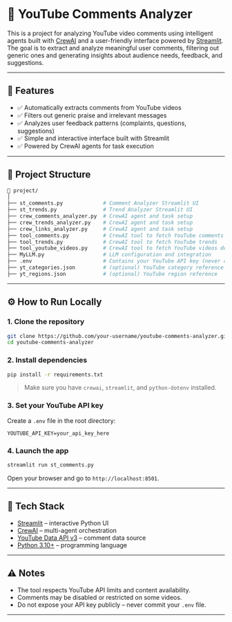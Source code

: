 # 💬 YouTube Comments Analyzer

This is a project for analyzing YouTube video comments using intelligent agents built with [CrewAI](https://github.com/joaomdmoura/crewai) and a user-friendly interface powered by [Streamlit](https://streamlit.io/). The goal is to extract and analyze meaningful user comments, filtering out generic ones and generating insights about audience needs, feedback, and suggestions.

---

## 🚀 Features

- ✅ Automatically extracts comments from YouTube videos
- ✅ Filters out generic praise and irrelevant messages
- ✅ Analyzes user feedback patterns (complaints, questions, suggestions)
- ✅ Simple and interactive interface built with Streamlit
- ✅ Powered by CrewAI agents for task execution

---

## 📁 Project Structure

```bash
📁 project/
│
├── st_comments.py             # Comment Analyzer Streamlit UI
├── st_trends.py               # Trend Analyzer Streamlit UI
├── crew_comments_analyzer.py  # CrewAI agent and task setup
├── crew_trends_analyzer.py    # CrewAI agent and task setup
├── crew_links_analyzer.py     # CrewAI agent and task setup
├── tool_comments.py           # CrewAI tool to fetch YouTube comments
├── tool_trends.py             # CrewAI tool to fetch YouTube trends
├── tool_youtube_videos.py     # CrewAI tool to fetch YouTube videos details
├── MyLLM.py                   # LLM configuration and integration
├── .env                       # Contains your YouTube API key (never commit this!)
├── yt_categories.json         # (optional) YouTube category reference
├── yt_regions.json            # (optional) YouTube region reference
````

---

## ⚙️ How to Run Locally

### 1. Clone the repository

```bash
git clone https://github.com/your-username/youtube-comments-analyzer.git
cd youtube-comments-analyzer
```

### 2. Install dependencies

```bash
pip install -r requirements.txt
```

> Make sure you have `crewai`, `streamlit`, and `python-dotenv` installed.

### 3. Set your YouTube API key

Create a `.env` file in the root directory:

```
YOUTUBE_API_KEY=your_api_key_here
```

### 4. Launch the app

```bash
streamlit run st_comments.py
```

Open your browser and go to `http://localhost:8501`.

---

## 🧰 Tech Stack

* [Streamlit](https://streamlit.io/) – interactive Python UI
* [CrewAI](https://github.com/joaomdmoura/crewai) – multi-agent orchestration
* [YouTube Data API v3](https://developers.google.com/youtube/v3) – comment data source
* [Python 3.10+](https://www.python.org/) – programming language

---

## ⚠️ Notes

* The tool respects YouTube API limits and content availability.
* Comments may be disabled or restricted on some videos.
* Do not expose your API key publicly – never commit your `.env` file.

---
